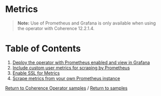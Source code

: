 # Metrics

> **Note:** Use of Prometheus and Grafana is only available when using the
> operator with Coherence 12.2.1.4.

# Table of Contents

1. [Deploy the operator with Prometheus enabled and view in Grafana](enable-metrics)
1. [Include custom user metrics for scraping by Prometheus](custom-metrics)
1. [Enable SSL for Metrics](ssl)
1. [Scrape metrics from your own Prometheus instance](own-prometheus)

[Return to Coherence Operator samples](../) / [Return to samples](../../README.md#list-of-samples)
